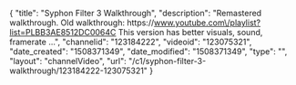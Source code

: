 {
    "title": "Syphon Filter 3 Walkthrough",
    "description": "Remastered walkthrough. Old walkthrough: https:\/\/www.youtube.com\/playlist?list=PLBB3AE8512DC0064C This version has better visuals, sound, framerate ...",
    "channelid": "123184222",
    "videoid": "123075321",
    "date_created": "1508371349",
    "date_modified": "1508371349",
    "type": "",
    "layout": "channelVideo",
    "url": "\/c1\/syphon-filter-3-walkthrough\/123184222-123075321"
}